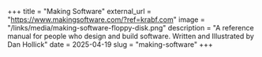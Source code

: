 +++
title = "Making Software"
external_url = "https://www.makingsoftware.com/?ref=krabf.com"
image = "/links/media/making-software-floppy-disk.png"
description = "A reference manual for people who design and build software. Written and Illustrated by Dan Hollick"
date = 2025-04-19
slug = "making-software"
+++ 